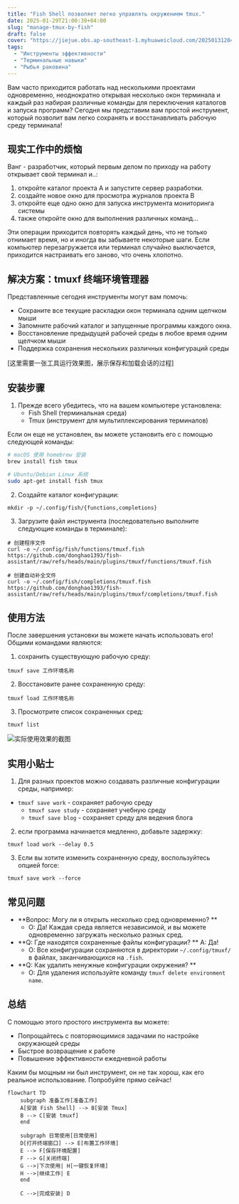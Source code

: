 ```yaml
---
title: "Fish Shell позволяет легко управлять окружением tmux."
date: 2025-01-29T21:00:39+04:00
slug: "manage-tmux-by-fish"
draft: false
cover: "https://jiejue.obs.ap-southeast-1.myhuaweicloud.com/20250131204441197.webp"
tags:
  - "Инструменты эффективности"
  - "Терминальные навыки"
  - "Рыбья раковина"
---
```


Вам часто приходится работать над несколькими проектами одновременно, неоднократно открывая несколько окон терминала и каждый раз набирая различные команды для переключения каталогов и запуска программ? Сегодня мы представим вам простой инструмент, который позволит вам легко сохранять и восстанавливать рабочую среду терминала!

<!--more-->

## 现实工作中的烦恼

Ванг - разработчик, который первым делом по приходу на работу открывает свой терминал и..:

1. откройте каталог проекта A и запустите сервер разработки.
2. создайте новое окно для просмотра журналов проекта B
3. откройте еще одно окно для запуска инструмента мониторинга системы
4. также откройте окно для выполнения различных команд...

Эти операции приходится повторять каждый день, что не только отнимает время, но и иногда вы забываете некоторые шаги. Если компьютер перезагружается или терминал случайно выключается, приходится настраивать его заново, что очень хлопотно.

## 解决方案：tmuxf 终端环境管理器

Представленные сегодня инструменты могут вам помочь:

- Сохраните все текущие раскладки окон терминала одним щелчком мыши
- Запомните рабочий каталог и запущенные программы каждого окна.
- Восстановление предыдущей рабочей среды в любое время одним щелчком мыши
- Поддержка сохранения нескольких различных конфигураций среды

[这里需要一张工具运行效果图，展示保存和加载会话的过程]

## 安装步骤

1. Прежде всего убедитесь, что на вашем компьютере установлена:
   - Fish Shell (терминальная среда)
   - Tmux (инструмент для мультиплексирования терминалов)

Если он еще не установлен, вы можете установить его с помощью следующей команды:

```bash
# macOS 使用 homebrew 安装
brew install fish tmux

# Ubuntu/Debian Linux 系统
sudo apt-get install fish tmux
```

2. Создайте каталог конфигурации:

```fish
mkdir -p ~/.config/fish/{functions,completions}
```

3. Загрузите файл инструмента (последовательно выполните следующие команды в терминале):

```fish
# 创建程序文件
curl -o ~/.config/fish/functions/tmuxf.fish https://github.com/donghao1393/fish-assistant/raw/refs/heads/main/plugins/tmuxf/functions/tmuxf.fish

# 创建自动补全文件
curl -o ~/.config/fish/completions/tmuxf.fish https://github.com/donghao1393/fish-assistant/raw/refs/heads/main/plugins/tmuxf/completions/tmuxf.fish
```

## 使用方法

После завершения установки вы можете начать использовать его! Общими командами являются:

1. сохранить существующую рабочую среду:

```fish
tmuxf save 工作环境名称
```

2. Восстановите ранее сохраненную среду:

```fish
tmuxf load 工作环境名称
```

3. Просмотрите список сохраненных сред:

```fish
tmuxf list
```

![实际使用效果的截图](https://jiejue.obs.ap-southeast-1.myhuaweicloud.com/20250131202755148.webp)

## 实用小贴士

1. Для разных проектов можно создавать различные конфигурации среды, например:

- `tmuxf save work` - сохраняет рабочую среду
   - `tmuxf save study` - сохраняет учебную среду
   - `tmuxf save blog` - сохраняет среду для ведения блога
2. если программа начинается медленно, добавьте задержку:

```fish
tmuxf load work --delay 0.5
```

3. Если вы хотите изменить сохраненную среду, воспользуйтесь опцией force:

```fish
tmuxf save work --force
```

## 常见问题

- **Вопрос: Могу ли я открыть несколько сред одновременно? **
  - О: Да! Каждая среда является независимой, и вы можете одновременно загружать несколько разных сред.
- **Q: Где находятся сохраненные файлы конфигурации? ** A: Да!
  - О: Все конфигурации сохраняются в директории `~/.config/tmuxf/` в файлах, заканчивающихся на `.fish`.
- **Q: Как удалить ненужные конфигурации окружения? **
  - О: Для удаления используйте команду `tmuxf delete environment name`.

## 总结

С помощью этого простого инструмента вы можете:

- Попрощайтесь с повторяющимися задачами по настройке окружающей среды
- Быстрое возвращение к работе
- Повышение эффективности ежедневной работы

Каким бы мощным ни был инструмент, он не так хорош, как его реальное использование. Попробуйте прямо сейчас!

```mermaid
flowchart TD
    subgraph 准备工作[准备工作]
    A[安装 Fish Shell] --> B[安装 Tmux]
    B --> C[安装 tmuxf]
    end
  
    subgraph 日常使用[日常使用]
    D[打开终端窗口] --> E[布置工作环境]
    E --> F[保存环境配置]
    F --> G[关闭终端]
    G -->|下次使用| H[一键恢复环境]
    H -->|继续工作| E
    end
  
    C -->|完成安装| D
```